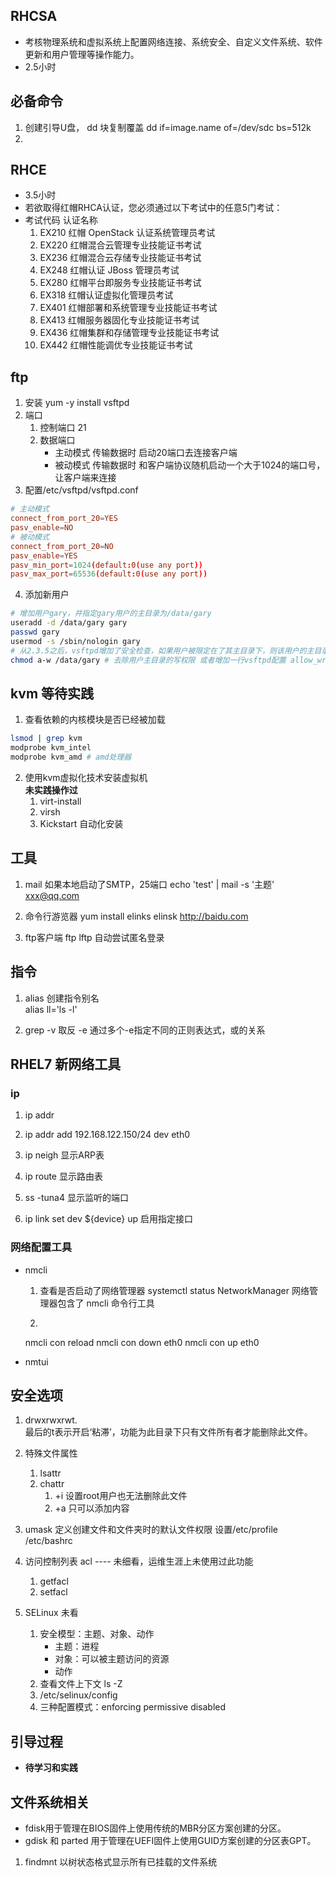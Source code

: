 ## RHCSA
- 考核物理系统和虚拟系统上配置网络连接、系统安全、自定义文件系统、软件更新和用户管理等操作能力。
- 2.5小时

## 必备命令
1. 创建引导U盘， dd 块复制覆盖
dd  if=image.name of=/dev/sdc bs=512k
2. 


## RHCE
- 3.5小时
- 若欲取得红帽RHCA认证，您必须通过以下考试中的任意5门考试：
- 考试代码 认证名称
    1. EX210 红帽 OpenStack 认证系统管理员考试
    2. EX220 红帽混合云管理专业技能证书考试
    3. EX236 红帽混合云存储专业技能证书考试
    4. EX248 红帽认证 JBoss 管理员考试
    5. EX280 红帽平台即服务专业技能证书考试
    6. EX318 红帽认证虚拟化管理员考试
    7. EX401 红帽部署和系统管理专业技能证书考试
    8. EX413 红帽服务器固化专业技能证书考试
    9. EX436 红帽集群和存储管理专业技能证书考试
    10. EX442 红帽性能调优专业技能证书考试

## ftp
1. 安装
yum -y install vsftpd
2. 端口
    1. 控制端口 21
    2. 数据端口 
        - 主动模式 传输数据时 启动20端口去连接客户端
        - 被动模式 传输数据时 和客户端协议随机启动一个大于1024的端口号，让客户端来连接
3. 配置/etc/vsftpd/vsftpd.conf
```conf
# 主动模式
connect_from_port_20=YES
pasv_enable=NO
# 被动模式
connect_from_port_20=NO
pasv_enable=YES
pasv_min_port=1024(default:0(use any port))
pasv_max_port=65536(default:0(use any port))
```

4. 添加新用户
```bash
# 增加用户gary，并指定gary用户的主目录为/data/gary
useradd -d /data/gary gary
passwd gary
usermod -s /sbin/nologin gary
# 从2.3.5之后，vsftpd增加了安全检查，如果用户被限定在了其主目录下，则该用户的主目录不能再具有写权限了！如果检查发现还有写权限，就会报错。
chmod a-w /data/gary # 去除用户主目录的写权限 或者增加一行vsftpd配置 allow_writeable_chroot=YES
```

## kvm  等待实践
1. 查看依赖的内核模块是否已经被加载
```bash
lsmod | grep kvm
modprobe kvm_intel
modprobe kvm_amd # amd处理器
```
2. 使用kvm虚拟化技术安装虚拟机  
    **未实践操作过**  
    1. virt-install
    2. virsh
    3. Kickstart 自动化安装

## 工具
1. mail
如果本地启动了SMTP，25端口
echo 'test' | mail -s '主题'   xxx@qq.com

2. 命令行游览器
yum install elinks
elinsk http://baidu.com

3. ftp客户端
ftp
lftp 自动尝试匿名登录

## 指令
1. alias
创建指令别名  
alias ll='ls -l'

2. grep
-v 取反
-e 通过多个-e指定不同的正则表达式，或的关系

## RHEL7 新网络工具
### ip
1. ip addr
2. ip addr add 192.168.122.150/24 dev eth0
3. ip neigh 显示ARP表
4. ip route 显示路由表
5. ss -tuna4 显示监听的端口

6. ip link set dev ${device} up 启用指定接口

### 网络配置工具
- nmcli
    1. 查看是否启动了网络管理器
    systemctl status NetworkManager
    网络管理器包含了 nmcli 命令行工具

    2. 
    nmcli con reload
    nmcli con down eth0
    nmcli con up eth0

- nmtui

## 安全选项
1. drwxrwxrwt.  
最后的t表示开启‘粘滞’，功能为此目录下只有文件所有者才能删除此文件。

2. 特殊文件属性
    1. lsattr
    2. chattr 
        1. +i  设置root用户也无法删除此文件
        2. +a 只可以添加内容

3. umask
定义创建文件和文件夹时的默认文件权限
设置/etc/profile /etc/bashrc

4. 访问控制列表 acl  ---- 未细看，运维生涯上未使用过此功能
    1. getfacl
    2. setfacl

4. SELinux  未看
    1. 安全模型：主题、对象、动作
        - 主题：进程
        - 对象：可以被主题访问的资源
        - 动作
    2. 查看文件上下文 ls -Z
    3. /etc/selinux/config
    4. 三种配置模式：enforcing  permissive  disabled

## 引导过程
- **待学习和实践**

## 文件系统相关
- fdisk用于管理在BIOS固件上使用传统的MBR分区方案创建的分区。
- gdisk 和 parted 用于管理在UEFI固件上使用GUID方案创建的分区表GPT。
1. findmnt 以树状态格式显示所有已挂载的文件系统
